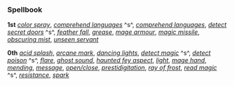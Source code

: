 ### **Spellbook**

**1st**
*[color spray]*,
*[comprehend languages]* ^s^,
*[comprehend languages]*,
*[detect secret doors]* ^s^,
*[feather fall]*,
*[grease]*,
*[mage armour]*,
*[magic missile]*,
*[obscuring mist]*,
*[unseen servant]*

**0th**
*[acid splash]*,
*[arcane mark]*,
*[dancing lights]*,
*[detect magic]* ^s^,
*[detect poison]* ^s^,
*[flare]*,
*[ghost sound]*,
*[haunted fey aspect]*,
*[light]*,
*[mage hand]*,
*[mending]*,
*[message]*,
*[open/close]*,
*[prestidigitation]*,
*[ray of frost]*,
*[read magic]* ^s^,
*[resistance]*,
*[spark]*

[1st]: #
  [color spray]: :prd-spell-crb:colorSpray
  [comprehend languages]: :prd-spell-crb:comprehendLanguages
  [comprehend languages]: :prd-spell-crb:comprehendLanguages
  [detect secret doors]: :prd-spell-crb:detectSecretDoors
  [feather fall]: :prd-spell-crb:featherFall
  [grease]: :prd-spell-crb:grease
  [mage armour]: :prd-spell-crb:mageArmor
  [magic missile]: :prd-spell-crb:magicMissile
  [obscuring mist]: :prd-spell-crb:obscuringMist
  [unseen servant]: :prd-spell-crb:unseenServant

[0th]: #
  [acid splash]: :prd-spell-crb:acidSplash
  [arcane mark]: :prd-spell-crb:arcaneMark
  [dancing lights]: :prd-spell-crb:dancingLights
  [detect magic]: :prd-spell-crb:detectMagic
  [detect poison]: :prd-spell-crb:detectPoison
  [flare]: :prd-spell-crb:flare
  [ghost sound]: :prd-spell-crb:ghostSound
  [haunted fey aspect]: :prd-spell-uc:hauntedFeyAspect
  [light]: :prd-spell-crb:light
  [mage hand]: :prd-spell-crb:mageHand
  [mending]: :prd-spell-crb:mending
  [message]: :prd-spell-crb:message
  [open/close]: :prd-spell-crb:openClose
  [prestidigitation]: :prd-spell-crb:prestidigitation
  [ray of frost]: :prd-spell-crb:rayOfFrost
  [read magic]: :prd-spell-crb:readMagic
  [resistance]: :prd-spell-crb:resistance
  [spark]: :prd-spell-apg:spark